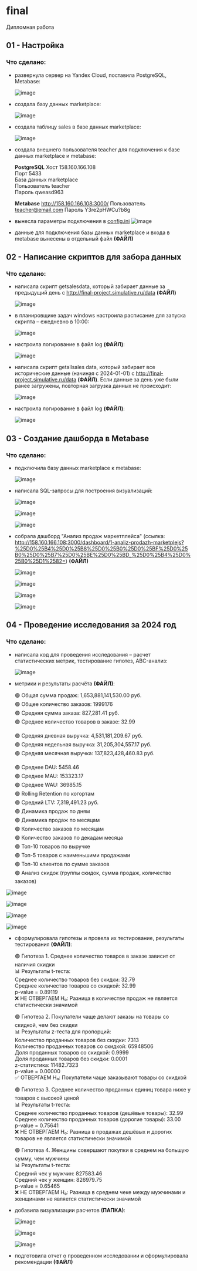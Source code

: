 # final
Дипломная работа

## 01 - Настройка  

### Что сделано:  
- развернула сервер на Yandex Cloud, поставила PostgreSQL, Metabase:
  
  ![image](https://github.com/user-attachments/assets/863dc2db-6440-4f0e-b2b6-530f6cff5ab6)
    
- создала базу данных marketplace:

  ![image](https://github.com/user-attachments/assets/36bea35c-5aa6-46f2-b2a4-bee2df1449d0)  
  
- создала таблицу sales в базе данных marketplace:
  
  ![image](https://github.com/user-attachments/assets/53a9da85-243a-44a2-a864-5df4128da852)  
  
- создала внешнего пользователя teacher для подключения к базе данных marketplace и metabase:
  
  **PostgreSQL**
  Хост          158.160.166.108  
  Порт          5433  
  База данных   marketplace  
  Пользователь	teacher  
  Пароль 		    qweasd963

  **Metabase**
  http://158.160.166.108:3000/
  Пользователь  teacher@email.com
  Пароль        Y3re2pHWCu?b8g

- вынесла параметры подключения в [config.ini](/config.ini)
  ![image](https://github.com/user-attachments/assets/f8767cfc-89cc-4c51-b757-e979debb497b)

- данные для подключения базы данных marketplace и входа в metabase вынесены в отдельный файл **(ФАЙЛ)**

## 02 - Написание скриптов для забора данных  

### Что сделано:  

- написала скрипт getsalesdata, который забирает данные за предыдущий день с http://final-project.simulative.ru/data **(ФАЙЛ)**

  ![image](https://github.com/user-attachments/assets/856d59f5-0202-4306-af0c-aeb8c29bd7ea)

- в планировщике задач windows настроила расписание для запуска скрипта – ежедневно в 10:00:

  ![image](https://github.com/user-attachments/assets/af4034e2-81c0-45f4-988a-570c5eccad72)

- настроила логирование в файл log **(ФАЙЛ)**:

  ![image](https://github.com/user-attachments/assets/ec7182d6-4946-43e2-b85c-04329a9f4639)

- написала скрипт getallsales data, который забирает все исторические данные (начиная с 2024-01-01) с http://final-project.simulative.ru/data **(ФАЙЛ)**. Если данные за день уже были ранее загружены, повторная загрузка данных не происходит:

  ![image](https://github.com/user-attachments/assets/c6e29fde-d4c3-44a1-b633-7d00e6101881)  

- настроила логирование в файл log **(ФАЙЛ)**:  

  ![image](https://github.com/user-attachments/assets/097dcfcf-d68b-4a96-aa5d-be36343d5361)

## 03 - Создание дашборда в Metabase  

### Что сделано:  

- подключила базу данных marketplace к metabase:

  ![image](https://github.com/user-attachments/assets/7189d4e8-c4a8-41f2-98af-36a3b3813c6c)  

- написала SQL-запросы для построения визуализаций:

  ![image](https://github.com/user-attachments/assets/244d7ff5-e65b-480f-af40-5ab6d03e36e2)  

  ![image](https://github.com/user-attachments/assets/7cff3cce-3693-4494-86d3-032aecb0d00d)  

  ![image](https://github.com/user-attachments/assets/b6d76cd1-bb95-43f7-b297-3c1fc873ca35)  

- собрала дашборд "Анализ продаж маркетплейса" (ссылка: http://158.160.166.108:3000/dashboard/1-analiz-prodazh-marketplejs?%25D0%25B4%25D0%25B8%25D0%25B0%25D0%25BF%25D0%25B0%25D0%25B7%25D0%25BE%25D0%25BD_%25D0%25B4%25D0%25B0%25D1%2582=) **(ФАЙЛ)**

  ![image](https://github.com/user-attachments/assets/19034ba8-c60f-43a6-9706-4da9e2319d14)  

  ![image](https://github.com/user-attachments/assets/2d4d274d-69de-41e4-9e9c-79fcf1d96bff)  

  ![image](https://github.com/user-attachments/assets/80ae580e-1dfe-4ceb-9aa6-4eb824f4cbb1)  

  ![image](https://github.com/user-attachments/assets/4273573d-5598-4d2b-a81e-5d4a211c73f9)  

## 04 - Проведение исследования за 2024 год  

### Что сделано:  

- написала код для проведения исследования – расчет статистических метрик, тестирование гипотез, ABC-анализ:  

  ![image](https://github.com/user-attachments/assets/38998db7-c871-4ff0-a550-7484165a3825)

- метрики и результаты расчёта **(ФАЙЛ)**:  

  🟢 Общая сумма продаж: 1,653,881,141,530.00 руб.  
  🟢 Общее количество заказов: 1999176  
  🟢 Средняя сумма заказа: 827,281.41 руб.  
  🟢 Среднее количество товаров в заказе: 32.99  

  🟢 Средняя дневная выручка: 4,531,181,209.67 руб.  
  🟢 Средняя недельная выручка: 31,205,304,557.17 руб.  
  🟢 Средняя месячная выручка: 137,823,428,460.83 руб.  

  🟢 Среднее DAU: 5458.46  
  🟢 Среднее MAU: 153323.17  
  🟢 Среднее WAU: 36985.15  
  🟢 Rolling Retention по когортам  
  🟢 Средний LTV: 7,319,491.23 руб.  
  🟢 Динамика продаж по дням  
  🟢 Динамика продаж по месяцам  
  🟢 Количество заказов по месяцам  
  🟢 Количество заказов по декадам месяца  
  🟢 Топ-10 товаров по выручке  
  🟢 Топ-5 товаров с наименьшими продажами  
  🟢 Топ-10 клиентов по сумме заказов  
  🟢 Анализ скидок (группы скидок, сумма продаж, количество заказов)  
  
![image](https://github.com/user-attachments/assets/07750398-791e-426e-b52c-9062e41fab2a)

![image](https://github.com/user-attachments/assets/16312d73-4d4d-4759-8977-411f9707b467)

![image](https://github.com/user-attachments/assets/8dd85e13-cb17-4c58-8dcc-559b5a0ac6de)

![image](https://github.com/user-attachments/assets/817d72dc-089f-4b6e-8d46-379e1edacc64)

- сформулировала гипотезы и провела их тестирование, результаты тестирования **(ФАЙЛ)**:  

  🟢 Гипотеза 1. Среднее количество товаров в заказе зависит от наличия скидки  
  📊 Результаты t-теста:  
  Среднее количество товаров без скидки: 32.79  
  Среднее количество товаров со скидкой: 32.99  
  p-value = 0.89119  
  ❌ НЕ ОТВЕРГАЕМ H₀: Разница в количестве продаж не является статистически значимой  

  🟢 Гипотеза 2. Покупатели чаще делают заказы на товары со скидкой, чем без скидки  
  📊 Результаты z-теста для пропорций:  
  Количество проданных товаров без скидки: 7313  
  Количество проданных товаров со скидкой: 65948506  
  Доля проданных товаров со скидкой: 0.9999  
  Доля проданных товаров без скидки: 0.0001  
  z-статистика: 11482.7323  
  p-value = 0.00000  
  ✅ ОТВЕРГАЕМ H₀: Покупатели чаще заказывают товары со скидкой  

  🟢 Гипотеза 3. Среднее количество проданных единиц товара ниже у товаров с высокой ценой  
  📊 Результаты t-теста:  
  Среднее количество проданных товаров (дешёвые товары): 32.99  
  Среднее количество проданных товаров (дорогие товары): 33.00  
  p-value = 0.75641  
  ❌ НЕ ОТВЕРГАЕМ H₀: Разница в продажах дешёвых и дорогих товаров не является статистически значимой  

  🟢 Гипотеза 4. Женщины совершают покупки в среднем на большую сумму, чем мужчины  
  📊 Результаты t-теста:  
  Средний чек у мужчин: 827583.46  
  Средний чек у женщин: 826979.75  
  p-value = 0.65465  
  ❌ НЕ ОТВЕРГАЕМ H₀: Разница в среднем чеке между мужчинами и женщинами не является статистически значимой  

 - добавила визуализации расчетов **(ПАПКА)**:  

   ![image](https://github.com/user-attachments/assets/896a7f03-11a0-4ada-8881-3a6ee0d57e6c)  

   ![image](https://github.com/user-attachments/assets/337341c3-a2e3-4697-8475-aa43ce6a8275)  

   ![image](https://github.com/user-attachments/assets/6b437efa-26b2-490a-8403-5147952a76e1)  

  - подготовила отчет о проведенном исследовании и сформулировала рекомендации **(ФАЙЛ)**
